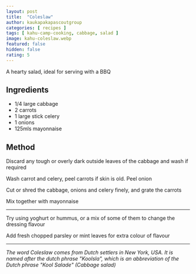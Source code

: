 ```yaml
---
layout: post
title:  "Coleslaw"
author: kaukapakapascoutgroup
categories: [ recipes ]
tags: [ kahu-camp-cooking, cabbage, salad ]
image: kahu-coleslaw.webp
featured: false
hidden: false
rating: 5
---
```


A hearty salad, ideal for serving with a BBQ

## Ingredients

* 1/4 large cabbage
* 2 carrots
* 1 large stick celery
* 1 onions
* 125mls mayonnaise

## Method

Discard any tough or overly dark outside leaves of the cabbage and wash if required

Wash carrot and celery, peel carrots if skin is old. Peel onion

Cut or shred the cabbage, onions and celery finely, and grate the carrots

Mix together with mayonnaise

---

Try using yoghurt or hummus, or a mix of some of them to change the dressing flavour

Add fresh chopped parsley or mint leaves for extra colour of flavour

---

_The word Coleslaw comes from Dutch settlers in New York, USA. It is named after the dutch phrase "Koolsla", which is an abbreviation of the Dutch phrase "Kool Salade" (Cabbage salad)_
